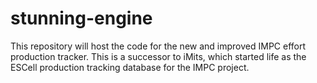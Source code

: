 # stunning-engine
This repository will host the code for the new and improved IMPC effort production tracker.  This is a successor to iMits, which started life as the ESCell production tracking database for the IMPC project.
